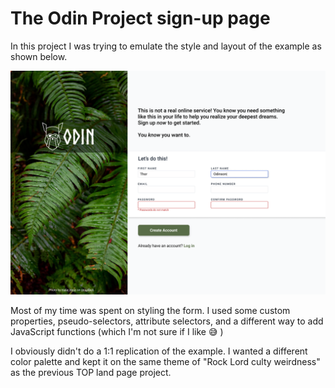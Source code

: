 # The Odin Project sign-up page

In this project I was trying to emulate the style and layout of the example as shown below.

![The Odin Project sign up form](./img/sign-up-form.png)

Most of my time was spent on styling the form. I used some custom properties, pseudo-selectors, attribute selectors, and a different way to add JavaScript functions (which I'm not sure if I like :sweat_smile: )

I obviously didn't do a 1:1 replication of the example. I wanted a different color palette and kept it on the same theme of "Rock Lord culty weirdness" as the previous TOP land page project.
